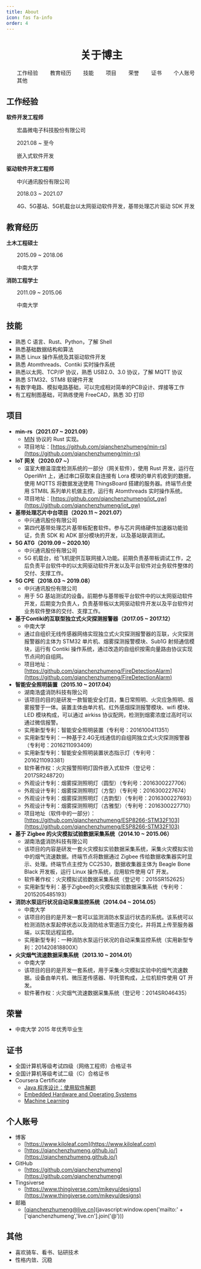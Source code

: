 ```yaml
---
title: About
icon: fas fa-info
order: 4
---
```


 <center>
     <h1>关于博主</h1>
 </center>

&emsp;&emsp;工作经验
&emsp;&emsp;教育经历
&emsp;&emsp;技能
&emsp;&emsp;项目
&emsp;&emsp;荣誉
&emsp;&emsp;证书
&emsp;&emsp;个人账号
&emsp;&emsp;其他

## 工作经验

**软件开发工程师**

&emsp;&emsp;宏晶微电子科技股份有限公司

&emsp;&emsp;2021.08 ~ 至今

&emsp;&emsp;嵌入式软件开发

**驱动软件开发工程师**

&emsp;&emsp;中兴通讯股份有限公司

&emsp;&emsp;2018.03 ~ 2021.07

&emsp;&emsp;4G、5G基站、5G机载台以太网驱动软件开发，基带处理芯片驱动 SDK 开发

## 教育经历

**土木工程硕士**

&emsp;&emsp;2015.09 ~ 2018.06

&emsp;&emsp;中南大学

**消防工程学士**

&emsp;&emsp;2011.09 ~ 2015.06

&emsp;&emsp;中南大学

## 技能

* 熟悉 C 语言、Rust、Python，了解 Shell
* 熟悉基础数据结构和算法
* 熟悉 Linux 操作系统及其驱动软件开发
* 熟悉 Atomthreads、Contiki 实时操作系统
* 熟悉以太网、TCP/IP 协议，熟悉 USB2.0、3.0 协议，了解 MQTT 协议
* 熟悉 STM32、STM8 软硬件开发
* 有数字电路、模拟电路基础，可以完成相对简单的PCB设计、焊接等工作
* 有工程制图基础，可熟练使用 FreeCAD，熟悉 3D 打印 

## 项目

- **min-rs（2021.07 ~ 2021.09）**
  - [MIN](https://github.com/min-protocol/min) 协议的 Rust 实现。
  - 项目地址：[https://github.com/qianchenzhumeng/min-rs](https://github.com/qianchenzhumeng/min-rs)
- **IoT 网关（2020.07 ~）**
  - 温室大棚温湿度检测系统的一部分（网关软件），使用 Rust 开发，运行在 OpenWrt 上，通过串口获取来自连接有 Lora 模块的单片机收到的数据，使用 MQTTS 将数据发送使用 ThingsBoard 搭建的服务器。终端节点使用 STM8L 系列单片机做主控，运行有 Atomthreads 实时操作系统。
  - 项目地址：[https://github.com/qianchenzhumeng/iot_gw](https://github.com/qianchenzhumeng/iot_gw)
- **基带处理芯片中台项目（2020.11 ~ 2021.07）**
  - 中兴通讯股份有限公司
  - 第四代基带处理芯片基带板配套软件。参与芯片网络硬件加速器功能验证，负责 SDK 和 ADK 部分模块的开发，以及基站联调测试。
- **5G ATG（2019.09 ~ 2020.10）**
  - 中兴通讯股份有限公司
  - 5G 机载台，给飞机提供互联网接入功能。前期负责基带板调试工作，之后负责平台软件中的以太网驱动软件开发以及平台软件对业务软件整体的交付、支撑工作。
- **5G CPE（2018.03 ~ 2019.08）**
  - 中兴通讯股份有限公司
  - 用于 5G 基站测试的设备。前期参与基带板平台软件中的以太网驱动软件开发，后期变为负责人，负责基带板以太网驱动软件开发以及平台软件对业务软件整体的交付、支撑工作。
- **基于Contiki的互联型独立式火灾探测报警器（2017.05 ~ 2017.12）**
  - 中南大学
  - 通过自组织无线传感器网络实现独立式火灾探测报警器的互联，火灾探测报警器的主体为 STM32 单片机、烟雾探测报警模块、Sub1G 射频通信模块，运行有 Contiki 操作系统，通过改造的自组织按需向量路由协议实现节点间的自组网。
  - 项目地址：[https://github.com/qianchenzhumeng/FireDetectionAlarm](https://github.com/qianchenzhumeng/FireDetectionAlarm)
- **智能安全照明装置（2015.10 ~ 2017.04）**
  - 湖南浩盛消防科技有限公司
  - 该项目的目的是研发一款智能安全灯具，集日常照明、火灾应急照明、烟雾报警于一体。装置主体由单片机、红外感烟探测报警模块、wifi 模块、LED 模块构成，可以通过 airkiss 协议配网，检测到烟雾浓度过高时可以通过微信报警。
  - 实用新型专利：智能安全照明装置（专利号：2016100411351）
  - 实用新型专利：一种基于2.4G无线通信的自组网独立式火灾探测报警器（专利号：2016211093409）
  - 实用新型专利：智能安全照明装置状态指示灯（专利号：2016211093381）
  - 软件著作权：火灾报警照明灯固件嵌入式软件（登记号：2017SR248720）
  - 外观设计专利：烟雾探测照明灯（圆型）（专利号：2016300227706）
  - 外观设计专利：烟雾探测照明灯（方型）（专利号：2016300227674）
  - 外观设计专利：烟雾探测照明灯（古韵型）（专利号：2016300227693）
  - 外观设计专利：烟雾探测照明灯（古雅型）（专利号：2016300227710）
  - 项目地址（软件中的一部分）：[https://github.com/qianchenzhumeng/ESP8266-STM32F103](https://github.com/qianchenzhumeng/ESP8266-STM32F103)
- **基于 Zigbee 的火灾模拟试验数据采集系统（2014.10 ~ 2015.06）**
  - 湖南浩盛消防科技有限公司
  - 该项目的内容是研发一套火灾模拟实验数据采集系统，采集火灾模拟实验中的烟气流速数据。终端节点将数据通过 Zigbee 传给数据收集器实时显示、处理。终端节点主控为 CC2530，数据收集器主体为 Beagle Bone Black 开发板，运行 Linux 操作系统，应用软件使用 QT 开发。
  - 软件著作权：火灾模拟试验数据采集系统（登记号：2015SR152625）
  - 实用新型专利：基于Zigbee的火灾模拟实验数据采集系统（专利号：2015205485193）
- **消防水泵运行状况自动采集监控系统（2014.04 ~ 2014.05）**
  - 中南大学
  - 该项目的目的是开发一套可以监测消防水泵运行状态的系统。该系统可以检测消防水泵起停状态以及消防给水管道压力变化，并将其上传至服务器端，以实现远程监控。
  - 实用新型专利：一种消防水泵运行状况的自动采集监控系统（实用新型专利：201420818800X）
- **火灾烟气流速数据采集系统（2013.10 ~ 2014.01）**
  - 中南大学
  - 该项目的目的是开发一套系统，用于采集火灾模拟实验中的烟气流速数据。设备由单片机、微压差传感器、毕托管构成，上位机软件使用 QT 开发。
  - 软件著作权：火灾烟气流速数据采集系统（登记号：2014SR046435）

## 荣誉

* 中南大学 2015 年优秀毕业生

## 证书

- 全国计算机等级考试四级（网络工程师）合格证书
- 全国计算机等级考试二级（C）合格证书
- Coursera Certificate
  - [Java 程序设计：使用软件解题](https://www.coursera.org/account/accomplishments/certificate/UFEESK5Y37WB)
  - [Embedded Hardware and Operating Systems](https://www.coursera.org/account/accomplishments/certificate/P2KRR4PZ6DWY)
  - [Machine Learning](https://www.coursera.org/account/accomplishments/certificate/BXN9Q8SUXN5H)

## 个人账号

* 博客
  * [https://www.kiloleaf.com](https://www.kiloleaf.com)
  * [https://qianchenzhumeng.github.io/](https://qianchenzhumeng.github.io/)
* GitHub
  * [https://github.com/qianchenzhumeng](https://github.com/qianchenzhumeng)
* Tingsiverse
  * [https://www.thingiverse.com/mikeyu/designs](https://www.thingiverse.com/mikeyu/designs)
* 邮箱
  * [qianchenzhumeng@live.cn](javascript:window.open('mailto:' + ['qianchenzhumeng','live.cn'].join('@')))

## 其他

* 喜欢骑车、看书、钻研技术
* 性格内敛、沉稳